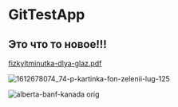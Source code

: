 # GitTestApp


## Это что то новое!!!



[fizkyltminutka-dlya-glaz.pdf](https://github.com/progmev/GitTestApp/files/10034643/fizkyltminutka-dlya-glaz.pdf)

![1612678074_74-p-kartinka-fon-zelenii-lug-125](https://user-images.githubusercontent.com/21985914/202532131-110d9cd8-56b0-4aaf-bb32-d4eb4994ac81.jpg)


![alberta-banf-kanada orig](https://user-images.githubusercontent.com/21985914/202532330-9b3514fa-243f-4305-a447-f90366df7343.jpg)
